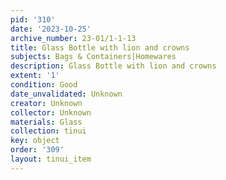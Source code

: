 ```yaml
---
pid: '310'
date: '2023-10-25'
archive_number: 23-01/1-1-13
title: Glass Bottle with lion and crowns
subjects: Bags & Containers|Homewares
description: Glass Bottle with lion and crowns
extent: '1'
condition: Good
date_unvalidated: Unknown
creator: Unknown
collector: Unknown
materials: Glass
collection: tinui
key: object
order: '309'
layout: tinui_item
---
```

